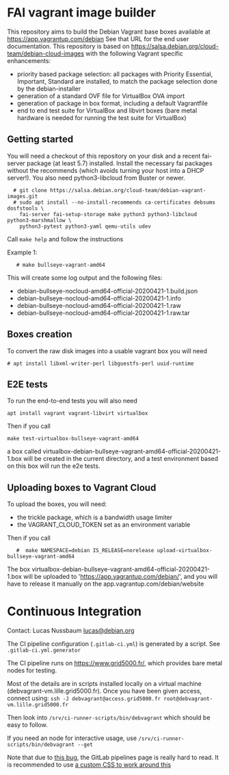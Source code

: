 # FAI vagrant image builder

This repository aims to build the Debian Vagrant base boxes available at 
https://app.vagrantup.com/debian
See that URL for the end user documentation.
This repository is based on https://salsa.debian.org/cloud-team/debian-cloud-images with the following Vagrant specific enhancements:

- priority based package selection: all packages with Priority Essential, Important, Standard are installed, to match the package selection done by the debian-installer
- generation of a standard OVF file for VirtualBox OVA import
- generation of package in box format, including a default Vagrantfile
- end to end test suite for VirtualBox and libvirt boxes (bare metal hardware is needed for running the test suite for VirtualBox)

## Getting started

You will need a checkout of this repository on your disk and a recent fai-server
package (at least 5.7) installed. Install the necessary fai packages without
the recommends (which avoids turning your host into a DHCP server!).
You also need python3-libcloud from Buster or newer.

```
  # git clone https://salsa.debian.org/cloud-team/debian-vagrant-images.git
  # sudo apt install --no-install-recommends ca-certificates debsums dosfstools \
    fai-server fai-setup-storage make python3 python3-libcloud python3-marshmallow \
    python3-pytest python3-yaml qemu-utils udev
```

  Call `make help` and follow the instructions

Example 1:

```
   # make bullseye-vagrant-amd64
```

This will create some log output and the following files:

- debian-bullseye-nocloud-amd64-official-20200421-1.build.json
- debian-bullseye-nocloud-amd64-official-20200421-1.info
- debian-bullseye-nocloud-amd64-official-20200421-1.raw
- debian-bullseye-nocloud-amd64-official-20200421-1.raw.tar

## Boxes creation

To convert the raw disk images into a usable vagrant box you will need
```
# apt install libxml-writer-perl libguestfs-perl uuid-runtime
```

## E2E tests
To run the end-to-end tests you will also need
```
apt install vagrant vagrant-libvirt virtualbox
```

Then if you call
```
make test-virtualbox-bullseye-vagrant-amd64
```
a box called virtualbox-debian-bullseye-vagrant-amd64-official-20200421-1.box
will be created in the current directory, and a test environment based on this box will run the e2e tests.

## Uploading boxes to Vagrant Cloud
To upload the boxes, you will need:
- the trickle package, which is a bandwidth usage limiter
- the VAGRANT_CLOUD_TOKEN set as an environment variable

Then if you call
```
   #  make NAMESPACE=debian IS_RELEASE=norelease upload-virtualbox-bullseye-vagrant-amd64
```
The box virtualbox-debian-bullseye-vagrant-amd64-official-20200421-1.box will be uploaded to 
'https://app.vagrantup.com/debian/', and you will have to release it manually on the app.vagrantup.com/debian/website

# Continuous Integration

Contact: Lucas Nussbaum <lucas@debian.org>

The CI pipeline configuration (`.gitlab-ci.yml`) is generated by a script. See `.gitlab-ci.yml.generator`

The CI pipeline runs on <https://www.grid5000.fr/>, which provides bare metal nodes for testing.

Most of the details are in scripts installed locally on a virtual machine (debvagrant-vm.lille.grid5000.fr).
Once you have been given access, connect using:
`ssh -J debvagrant@access.grid5000.fr root@debvagrant-vm.lille.grid5000.fr`

Then look into `/srv/ci-runner-scripts/bin/debvagrant` which should be easy to follow.

If you need an node for interactive usage, use `/srv/ci-runner-scripts/bin/debvagrant --get`

Note that due to [this bug](https://gitlab.com/gitlab-org/gitlab/-/issues/223012), the GitLab pipelines page is really hard to read. It is recommended to use [a custom CSS to work around this](https://bascht.com/tech/2020/11/18/better-gitlab-pipeline-ux-with-custom-css/)
